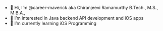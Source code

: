 - 👋 Hi, I’m @career-maverick aka Chiranjeevi Ramamurthy B.Tech., M.S., M.B.A.,
- 👀 I’m interested in Java backend API development and iOS apps
- 🌱 I’m currently learning iOS Programming

<!---
career-maverick/career-maverick is a ✨ special ✨ repository because its `README.md` (this file) appears on your GitHub profile.
You can click the Preview link to take a look at your changes.
--->

